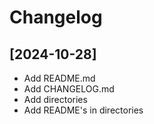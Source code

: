 # Changelog

## [2024-10-28]

- Add README.md
- Add CHANGELOG.md
- Add directories
- Add README's in directories
